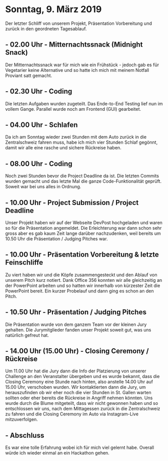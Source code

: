 # Sonntag, 9. März 2019

Der letzter Schliff von unserem Projekt, Präsentation Vorbereitung und zurück in den geordneten Tagesablauf.

## - 02.00 Uhr - Mitternachtssnack (Midnight Snack)

Der Mitternachtssnack war für mich wie ein Frühstück - jedoch gab es für Vegetarier keine Alternative und so hatte ich
mich mit meinem Notfall Proviant satt gemacht.

## - 02.30 Uhr - Coding

Die letzten Aufgaben wurden zugeteilt. Das Ende-to-End Testing lief nun im vollem Gange. Parallel wurde noch am Frontend (GUI) gearbeitet.

## - 04.00 Uhr - Schlafen

Da ich am Sonntag wieder zwei Stunden mit dem Auto zurück in die Zentralschweiz fahren muss, habe ich mich vier Stunden Schlaf gegönnt, damit wir alle eine rasche und sichere Rückreise haben.

## - 08.00 Uhr - Coding

Noch zwei Stunden bevor die Project Deadline da ist. Die letzten Commits wurden gemacht und das letzte Mal die ganze Code-Funktionalität geprüft. Soweit war bei uns alles in Ordnung.

## - 10.00 Uhr - Project Submission / Project Deadline

Unser Projekt haben wir auf der Webseite DevPost hochgeladen und waren so für die Präsentation angemeldet. Die Erleichterung war dann schon sehr gross aber es gab kaum Zeit lange darüber nachzudenken, weil bereits um 10.50 Uhr die Präsentation / Judging Pitches war.

## - 10.00 Uhr - Präsentation Vorbereitung & letzte Feinschliffe

Zu viert haben wir und die Köpfe zusammengesteckt und den Ablauf von unserem Pitch kurz notiert. Dank Office 356 konnten wir alle gleichzeitig an der PowerPoint arbeiten und so hatten wir innerhalb von kürzester Zeit die PowerPoint bereit. Ein kurzer Probelauf und dann ging es schon an den Pitch.

## - 10.50 Uhr - Präsentation / Judging Pitches

Die Präsentation wurde von dem ganzem Team vor der kleinen Jury gehalten. Die Jurymitglieder fanden unser Projekt soweit gut, was uns natürlich gefreut hat.

## - 14.00 Uhr (15.00 Uhr) - Closing Ceremony / Rückreise

Um 11.00 Uhr hat die Jury dann die Info der Platzierung von unserer Challenge an den Veranstalter übergeben und es wurde bekannt, dass die Closing Ceremony eine Stunde nach hinten, also anstelle 14.00 Uhr auf 15.00 Uhr, verschoben wurden. Wir kontaktierten dann die Jury, um herauszufinden ob wir eher noch die vier Stunden in St. Gallen warten sollten oder eher bereits die Rückreise in Angriff nehmen könnten.
Uns wurde durch die Blume mitgeteilt, dass wir nicht gewonnen haben und so entschlossen wir uns, nach dem Mittagessen zurück in die Zentralschweiz zu fahren und die Closing Ceremony im Auto via Instagram-Live mitzuverfolgen.

## - Abschluss

Es war eine tolle Erfahrung wobei ich für mich viel gelernt habe. Overall würde ich wieder einmal an ein Hackathon gehen.
